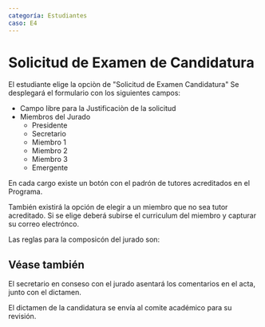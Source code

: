 ```yaml
---
categoría: Estudiantes
caso: E4
---
```


# Solicitud de Examen de Candidatura

El estudiante elige la opciòn de "Solicitud de Examen Candidatura"
Se desplegará el formulario con los siguientes campos:

- Campo libre para la Justificaciòn de la solicitud
- Miembros del Jurado
  - Presidente
  - Secretario
  - Miembro 1
  - Miembro 2
  - Miembro 3
  - Emergente
 
En cada cargo existe un botón con el padrón de tutores acreditados en el Programa.

También existirá la opción de elegir a un miembro que no sea tutor acreditado. Si se elige deberá subirse el curriculum del miembro y capturar su correo electrónco. 

Las reglas para la composicón del jurado son:



## Véase también

El secretario en conseso con el jurado asentará los comentarios en el acta, junto con el dictamen.

El dictamen de la candidatura se envía al comite académico para su revisión.
